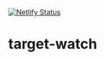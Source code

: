 [![Netlify Status](https://api.netlify.com/api/v1/badges/c9f35b9d-1e26-4c84-92a6-23cae12a6ccd/deploy-status)](https://app.netlify.com/sites/affectionate-kepler-aff9db/deploys)

# target-watch
